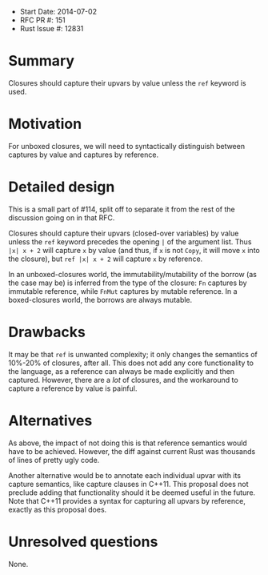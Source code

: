 - Start Date: 2014-07-02
- RFC PR #: 151
- Rust Issue #: 12831

# Summary

Closures should capture their upvars by value unless the `ref` keyword is used.

# Motivation

For unboxed closures, we will need to syntactically distinguish between captures by value and captures by reference.

# Detailed design

This is a small part of #114, split off to separate it from the rest of the discussion going on in that RFC.

Closures should capture their upvars (closed-over variables) by value unless the `ref` keyword precedes the opening `|` of the argument list. Thus `|x| x + 2` will capture `x` by value (and thus, if `x` is not `Copy`, it will move `x` into the closure), but `ref |x| x + 2` will capture `x` by reference.

In an unboxed-closures world, the immutability/mutability of the borrow (as the case may be) is inferred from the type of the closure: `Fn` captures by immutable reference, while `FnMut` captures by mutable reference. In a boxed-closures world, the borrows are always mutable.

# Drawbacks

It may be that `ref` is unwanted complexity; it only changes the semantics of 10%-20% of closures, after all. This does not add any core functionality to the language, as a reference can always be made explicitly and then captured. However, there are a *lot* of closures, and the workaround to capture a reference by value is painful.

# Alternatives

As above, the impact of not doing this is that reference semantics would have to be achieved. However, the diff against current Rust was thousands of lines of pretty ugly code.

Another alternative would be to annotate each individual upvar with its capture semantics, like capture clauses in C++11. This proposal does not preclude adding that functionality should it be deemed useful in the future. Note that C++11 provides a syntax for capturing all upvars by reference, exactly as this proposal does.

# Unresolved questions

None.
